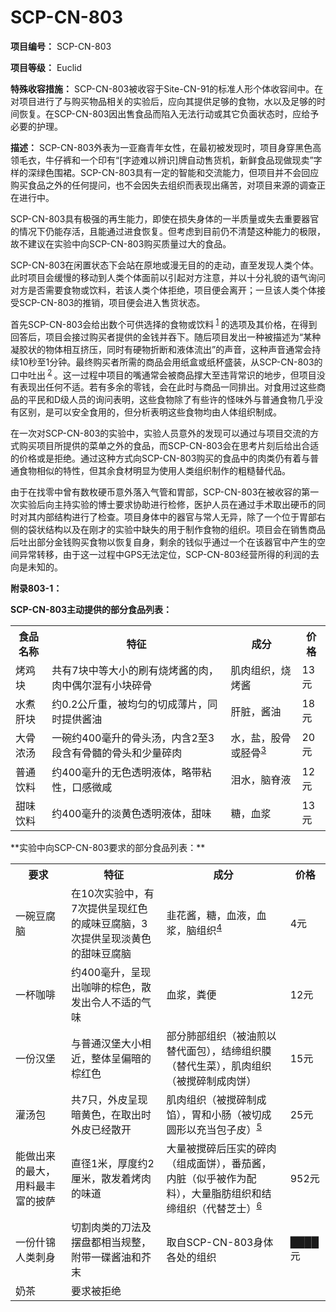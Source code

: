 # SCP-CN-803

**项目编号：** SCP-CN-803

**项目等级：** Euclid

**特殊收容措施：** SCP-CN-803被收容于Site-CN-91的标准人形个体收容间中。在对项目进行了与购买物品相关的实验后，应向其提供足够的食物，水以及足够的时间恢复。在SCP-CN-803因出售食品而陷入无法行动或其它负面状态时，应给予必要的护理。

**描述：** SCP-CN-803外表为一亚裔青年女性，在最初被发现时，项目身穿黑色高领毛衣，牛仔裤和一个印有“[字迹难以辨识]牌自动售货机，新鲜食品现做现卖”字样的深绿色围裙。SCP-CN-803具有一定的智能和交流能力，但项目并不会回应购买食品之外的任何提问，也不会因失去组织而表现出痛苦，对项目来源的调查正在进行中。

SCP-CN-803具有极强的再生能力，即使在损失身体的一半质量或失去重要器官的情况下仍能存活，且能通过进食恢复。但考虑到目前仍不清楚这种能力的极限，故不建议在实验中向SCP-CN-803购买质量过大的食品。

SCP-CN-803在闲置状态下会站在原地或漫无目的的走动，直至发现人类个体。此时项目会缓慢的移动到人类个体面前以引起对方注意，并以十分礼貌的语气询问对方是否需要食物或饮料，若该人类个体拒绝，项目便会离开；一旦该人类个体接受SCP-CN-803的推销，项目便会进入售货状态。

首先SCP-CN-803会给出数个可供选择的食物或饮料<sup class='footnoteref'>
 <a shape='rect' class='footnoteref' id='footnoteref-1' href='javascript:;' onclick='WIKIDOT.page.utils.scrollToReference(&apos;footnote-1&apos;)'>1</a>
</sup>的选项及其价格，在得到回答后，项目会接过购买者提供的金钱并吞下。随后项目发出一种被描述为“某种凝胶状的物体相互挤压，同时有硬物折断和液体流出”的声音，这种声音通常会持续10秒至1分钟。最终购买者所需的商品会用纸盒或纸杯盛装，从SCP-CN-803的口中吐出<sup class='footnoteref'>
 <a shape='rect' class='footnoteref' id='footnoteref-2' href='javascript:;' onclick='WIKIDOT.page.utils.scrollToReference(&apos;footnote-2&apos;)'>2</a>
</sup>。这一过程中项目的嘴通常会被商品撑大至违背常识的地步，但项目没有表现出任何不适。若有多余的零钱，会在此时与商品一同排出。对食用过这些商品的平民和D级人员的询问表明，这些食物除了有些许的怪味外与普通食物几乎没有区别，是可以安全食用的，但分析表明这些食物均由人体组织制成。

在一次对SCP-CN-803的实验中，实验人员意外的发现可以通过与项目交流的方式购买项目所提供的菜单之外的食品，而SCP-CN-803会在思考片刻后给出合适的价格或是拒绝。通过这种方式向SCP-CN-803购买的食品中的肉类仍有着与普通食物相似的特性，但其余食材明显为使用人类组织制作的粗糙替代品。

由于在找零中曾有数枚硬币意外落入气管和胃部，SCP-CN-803在被收容的第一次实验后向主持实验的博士要求协助进行检修，医护人员在通过手术取出硬币的同时对其内部结构进行了检查。项目身体中的器官与常人无异，除了一个位于胃部右侧的袋状结构以及在刚才的实验中缺失的用于制作食物的组织。项目会在销售商品后吐出部分金钱购买食物以恢复自身，剩余的钱似乎通过一个在该器官中产生的空间异常转移，由于这一过程中GPS无法定位，SCP-CN-803经营所得的利润的去向是未知的。

**附录803-1：** 

**SCP-CN-803主动提供的部分食品列表：** 

<table class='wiki-content-table'>
 <tr>
  <th colspan='1' rowspan='1'>&#39135;&#21697;&#21517;&#31216;</th>
  <th colspan='1' rowspan='1'>&#29305;&#24449;</th>
  <th colspan='1' rowspan='1'>&#25104;&#20998;</th>
  <th colspan='1' rowspan='1'>&#20215;&#26684;</th>
 </tr>
 <tr>
  <td colspan='1' rowspan='1'>&#28900;&#40481;&#22359;</td>
  <td colspan='1' rowspan='1'>&#20849;&#26377;7&#22359;&#20013;&#31561;&#22823;&#23567;&#30340;&#21047;&#26377;&#28903;&#28900;&#37233;&#30340;&#32905;&#65292;&#32905;&#20013;&#20598;&#23572;&#28151;&#26377;&#23567;&#22359;&#30862;&#39592;</td>
  <td colspan='1' rowspan='1'>&#32908;&#32905;&#32452;&#32455;&#65292;&#28903;&#28900;&#37233;</td>
  <td colspan='1' rowspan='1'>13&#20803;</td>
 </tr>
 <tr>
  <td colspan='1' rowspan='1'>&#27700;&#29038;&#32925;&#22359;</td>
  <td colspan='1' rowspan='1'>&#32422;0.2&#20844;&#26020;&#37325;&#65292;&#34987;&#22343;&#21248;&#30340;&#20999;&#25104;&#34180;&#29255;&#65292;&#21516;&#26102;&#25552;&#20379;&#37233;&#27833;</td>
  <td colspan='1' rowspan='1'>&#32925;&#33039;&#65292;&#37233;&#27833;</td>
  <td colspan='1' rowspan='1'>18&#20803;</td>
 </tr>
 <tr>
  <td colspan='1' rowspan='1'>&#22823;&#39592;&#27987;&#27748;</td>
  <td colspan='1' rowspan='1'>&#19968;&#30871;&#32422;400&#27627;&#21319;&#30340;&#39592;&#22836;&#27748;&#65292;&#20869;&#21547;2&#33267;3&#27573;&#21547;&#26377;&#39592;&#39635;&#30340;&#39592;&#22836;&#21644;&#23569;&#37327;&#30862;&#32905;</td>
  <td colspan='1' rowspan='1'>&#27700;&#65292;&#30416;&#65292;&#32929;&#39592;&#25110;&#33003;&#39592;<sup class='footnoteref'><a shape='rect' class='footnoteref' id='footnoteref-3' href='javascript:;' onclick='WIKIDOT.page.utils.scrollToReference(&apos;footnote-3&apos;)'>3</a></sup></td>
  <td colspan='1' rowspan='1'>20&#20803;</td>
 </tr>
 <tr>
  <td colspan='1' rowspan='1'>&#26222;&#36890;&#39278;&#26009;</td>
  <td colspan='1' rowspan='1'>&#32422;400&#27627;&#21319;&#30340;&#26080;&#33394;&#36879;&#26126;&#28082;&#20307;&#65292;&#30053;&#24102;&#31896;&#24615;&#65292;&#21475;&#24863;&#24494;&#21688;</td>
  <td colspan='1' rowspan='1'>&#27882;&#27700;&#65292;&#33041;&#33034;&#28082;</td>
  <td colspan='1' rowspan='1'>12&#20803;</td>
 </tr>
 <tr>
  <td colspan='1' rowspan='1'>&#29980;&#21619;&#39278;&#26009;</td>
  <td colspan='1' rowspan='1'>&#32422;400&#27627;&#21319;&#30340;&#28129;&#40644;&#33394;&#36879;&#26126;&#28082;&#20307;&#65292;&#29980;&#21619;</td>
  <td colspan='1' rowspan='1'>&#31958;&#65292;&#34880;&#27974;</td>
  <td colspan='1' rowspan='1'>13&#20803;</td>
 </tr>
</table>
**实验中向SCP-CN-803要求的部分食品列表：** 

<table class='wiki-content-table'>
 <tr>
  <th colspan='1' rowspan='1'>&#35201;&#27714;</th>
  <th colspan='1' rowspan='1'>&#29305;&#24449;</th>
  <th colspan='1' rowspan='1'>&#25104;&#20998;</th>
  <th colspan='1' rowspan='1'>&#20215;&#26684;</th>
 </tr>
 <tr>
  <td colspan='1' rowspan='1'>&#19968;&#30871;&#35910;&#33104;&#33041;</td>
  <td colspan='1' rowspan='1'>&#22312;10&#27425;&#23454;&#39564;&#20013;&#65292;&#26377;7&#27425;&#25552;&#20379;&#21576;&#29616;&#32418;&#33394;&#30340;&#21688;&#21619;&#35910;&#33104;&#33041;&#65292;3&#27425;&#25552;&#20379;&#21576;&#29616;&#28129;&#40644;&#33394;&#30340;&#29980;&#21619;&#35910;&#33104;&#33041;</td>
  <td colspan='1' rowspan='1'>&#38893;&#33457;&#37233;&#65292;&#31958;&#65292;&#34880;&#28082;&#65292;&#34880;&#27974;&#65292;&#33041;&#32452;&#32455;<sup class='footnoteref'><a shape='rect' class='footnoteref' id='footnoteref-4' href='javascript:;' onclick='WIKIDOT.page.utils.scrollToReference(&apos;footnote-4&apos;)'>4</a></sup></td>
  <td colspan='1' rowspan='1'>4&#20803;</td>
 </tr>
 <tr>
  <td colspan='1' rowspan='1'>&#19968;&#26479;&#21654;&#21857;</td>
  <td colspan='1' rowspan='1'>&#32422;400&#27627;&#21319;&#65292;&#21576;&#29616;&#20986;&#21654;&#21857;&#30340;&#26837;&#33394;&#65292;&#25955;&#21457;&#20986;&#20196;&#20154;&#19981;&#36866;&#30340;&#27668;&#21619;</td>
  <td colspan='1' rowspan='1'>&#34880;&#27974;&#65292;&#31914;&#20415;</td>
  <td colspan='1' rowspan='1'>12&#20803;</td>
 </tr>
 <tr>
  <td colspan='1' rowspan='1'>&#19968;&#20221;&#27721;&#22561;</td>
  <td colspan='1' rowspan='1'>&#19982;&#26222;&#36890;&#27721;&#22561;&#22823;&#23567;&#30456;&#36817;&#65292;&#25972;&#20307;&#21576;&#20559;&#26263;&#30340;&#26837;&#32418;&#33394;</td>
  <td colspan='1' rowspan='1'>&#37096;&#20998;&#32954;&#37096;&#32452;&#32455;&#65288;&#34987;&#27833;&#29006;&#20197;&#26367;&#20195;&#38754;&#21253;&#65289;&#65292;&#32467;&#32532;&#32452;&#32455;&#33180;&#65288;&#26367;&#20195;&#29983;&#33756;&#65289;&#65292;&#32908;&#32905;&#32452;&#32455;&#65288;&#34987;&#25605;&#30862;&#21046;&#25104;&#32905;&#39292;&#65289;</td>
  <td colspan='1' rowspan='1'>15&#20803;</td>
 </tr>
 <tr>
  <td colspan='1' rowspan='1'>&#28748;&#27748;&#21253;</td>
  <td colspan='1' rowspan='1'>&#20849;7&#21482;&#65292;&#22806;&#30382;&#21576;&#29616;&#26263;&#40644;&#33394;&#65292;&#22312;&#21462;&#20986;&#26102;&#22806;&#30382;&#24050;&#32463;&#25955;&#24320;</td>
  <td colspan='1' rowspan='1'>&#32908;&#32905;&#32452;&#32455;&#65288;&#34987;&#25605;&#30862;&#21046;&#25104;&#39301;&#65289;&#65292;&#32963;&#21644;&#23567;&#32928;&#65288;&#34987;&#20999;&#25104;&#22278;&#24418;&#20197;&#20805;&#24403;&#21253;&#23376;&#30382;&#65289;<sup class='footnoteref'><a shape='rect' class='footnoteref' id='footnoteref-5' href='javascript:;' onclick='WIKIDOT.page.utils.scrollToReference(&apos;footnote-5&apos;)'>5</a></sup></td>
  <td colspan='1' rowspan='1'>25&#20803;</td>
 </tr>
 <tr>
  <td colspan='1' rowspan='1'>&#33021;&#20570;&#20986;&#26469;&#30340;&#26368;&#22823;&#65292;&#29992;&#26009;&#26368;&#20016;&#23500;&#30340;&#25259;&#33832;</td>
  <td colspan='1' rowspan='1'>&#30452;&#24452;1&#31859;&#65292;&#21402;&#24230;&#32422;2&#21400;&#31859;&#65292;&#25955;&#21457;&#30528;&#28900;&#32905;&#30340;&#21619;&#36947;</td>
  <td colspan='1' rowspan='1'>&#22823;&#37327;&#34987;&#25605;&#30862;&#21518;&#21387;&#23454;&#30340;&#30862;&#32905;&#65288;&#32452;&#25104;&#38754;&#39292;&#65289;&#65292;&#30058;&#33540;&#37233;&#65292;&#20869;&#33039;&#65288;&#20284;&#20046;&#34987;&#20316;&#20026;&#37197;&#26009;&#65289;&#65292;&#22823;&#37327;&#33026;&#32938;&#32452;&#32455;&#21644;&#32467;&#32532;&#32452;&#32455;&#65288;&#20195;&#26367;&#33437;&#22763;&#65289;<sup class='footnoteref'><a shape='rect' class='footnoteref' id='footnoteref-6' href='javascript:;' onclick='WIKIDOT.page.utils.scrollToReference(&apos;footnote-6&apos;)'>6</a></sup></td>
  <td colspan='1' rowspan='1'>952&#20803;</td>
 </tr>
 <tr>
  <td colspan='1' rowspan='1'>&#19968;&#20221;&#20160;&#38182;&#20154;&#31867;&#21050;&#36523;</td>
  <td colspan='1' rowspan='1'>&#20999;&#21106;&#32905;&#31867;&#30340;&#20992;&#27861;&#21450;&#25670;&#30424;&#37117;&#30456;&#24403;&#35268;&#25972;&#65292;&#38468;&#24102;&#19968;&#30879;&#37233;&#27833;&#21644;&#33445;&#26411;</td>
  <td colspan='1' rowspan='1'>&#21462;&#33258;SCP-CN-803&#36523;&#20307;&#21508;&#22788;&#30340;&#32452;&#32455;</td>
  <td colspan='1' rowspan='1'>&#9608;&#9608;&#9608;&#9608;&#20803;</td>
 </tr>
 <tr>
  <td colspan='1' rowspan='1'>&#22902;&#33590;</td>
  <td colspan='3' rowspan='1'>&#35201;&#27714;&#34987;&#25298;&#32477;</td>
 </tr>
</table>


